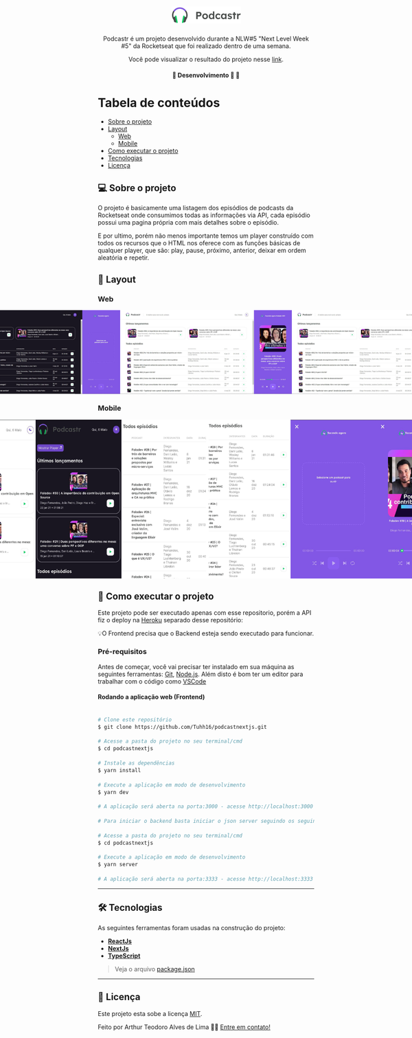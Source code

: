 

<h1 align="center">
     <img src="https://raw.githubusercontent.com/Tuhh16/podcastnextjs/master/public/logo.svg" width="163" height="40"/>
</h1>

<p align="center">  
 Podcastr é um projeto desenvolvido durante a NLW#5 "Next Level Week #5" da Rocketseat que foi realizado dentro de uma semana. 
</p>

<p align="center">Você pode visualizar o resultado do projeto nesse <a href="https://podcastnextjs.vercel.app/">link</a>.</p>

<h4 align="center">
	🚧 Desenvolvimento 🚀 🚧
</h4>

Tabela de conteúdos
=================
<!--ts-->
   * [Sobre o projeto](#-sobre-o-projeto)
   * [Layout](#-layout)
     * [Web](#web)
     * [Mobile](#mobile)
   * [Como executar o projeto](#-como-executar-o-projeto)
   * [Tecnologias](#-tecnologias)
   * [Licença](#user-content--licença)
<!--te-->


## 💻 Sobre o projeto

<p>O projeto é basicamente uma listagem dos episódios de podcasts da Rocketseat onde consumimos todas as informações via API, cada episódio possui uma pagina própria com mais detalhes sobre o episódio.</p>
<p>E por ultimo, porém não menos importante temos um player construído com todos os recursos que o HTML nos oferece com as funções básicas de qualquer player, que são: play, pause, próximo, anterior, deixar em ordem aleatória e repetir.</p>

## 🎨 Layout

### Web

<p align="center" style="display: flex; align-items: flex-start; justify-content: center;">
  <img title="Preview da Home" src="./public/screenshot/podcastr-home-preview.jpg" width="400px" alt="Preview da Home">
  <img title="Preview da Home Tema Noturno" src="./public/screenshot/podcastr-modo-noturno.jpg" width="400px" alt="Preview da Home Tema Noturno">
  <img title="Preview da Home ouvindo um episódio do podcast" src="./public/screenshot/podcastr-home-player-ativo.jpg" width="400px" alt="Preview da Home ouvindo um episódio do podcast">
  <img title="Preview da Home ouvindo um episódio do podcast" src="./public/screenshot/podcastr-home-player-ativo.jpg" width="400px" alt="Preview da Home ouvindo um episódio do podcast">
  <img title="Preview de uma pagina interna de um episódio específico" src="./public/screenshot/podcastr-interna.jpg" width="400px" alt="Preview de uma pagina interna de um episódio específico">
</p>

### Mobile

<p align="center" style="display: flex; align-items: flex-start; justify-content: center;">
  <img title="Preview da Home Mobile" src="./public/screenshot/mobile-home.jpg" width="200px" height="370px" alt="Preview da Home Mobile">
  <img title="Preview da Home Mobile" src="./public/screenshot/mobile-darktheme.jpg" width="200px" height="370px" alt="Preview da Home Mobile">
  <img title="Preview da Home Mobile exibindo todos os episódio mostrando parte das informações de cada episódio" src="./public/screenshot/mobile-todos-episodios.jpg" width="200px" height="370px" alt="Preview da Home Mobile exibindo todos os episódio mostrando parte das informações de cada episódio">
  <img title="Preview da Home Mobile exibindo todos os episódio mostrando o restante das informações de cada episódio" src="./public/screenshot/mobile-todos-episodios-final.jpg" width="200px" height="370px" alt="Preview da Home Mobile exibindo todos os episódio mostrando o restante das informações de cada episódio">
  <img title="Preview do player sem podcast selecionado" src="./public/screenshot/player-semmusica.jpg" width="200px" height="370px" alt="Preview do player sem podcast selecionado">
  <img title="Preview do player com podcast selecionado" src="./public/screenshot/mobile-player.jpg" width="200px" height="370px" alt="Preview do player com podcast selecionado">
</p>

## 🚀 Como executar o projeto

Este projeto pode ser executado apenas com esse repositorio, porém a API fiz o deploy na <a href="https://www.heroku.com/">Heroku</a> separado desse repositório:

💡O Frontend precisa que o Backend esteja sendo executado para funcionar.

### Pré-requisitos

Antes de começar, você vai precisar ter instalado em sua máquina as seguintes ferramentas:
[Git](https://git-scm.com), [Node.js](https://nodejs.org/en/). 
Além disto é bom ter um editor para trabalhar com o código como [VSCode](https://code.visualstudio.com/)

#### Rodando a aplicação web (Frontend)

```bash

# Clone este repositório
$ git clone https://github.com/Tuhh16/podcastnextjs.git

# Acesse a pasta do projeto no seu terminal/cmd
$ cd podcastnextjs

# Instale as dependências
$ yarn install

# Execute a aplicação em modo de desenvolvimento
$ yarn dev

# A aplicação será aberta na porta:3000 - acesse http://localhost:3000

# Para iniciar o backend basta iniciar o json server seguindo os seguintes passos

# Acesse a pasta do projeto no seu terminal/cmd
$ cd podcastnextjs

# Execute a aplicação em modo de desenvolvimento
$ yarn server

# A aplicação será aberta na porta:3333 - acesse http://localhost:3333

```

---

## 🛠 Tecnologias

As seguintes ferramentas foram usadas na construção do projeto:

-   **[ReactJs](https://pt-br.reactjs.org/)**
-   **[NextJs](https://nextjs.org/)**
-   **[TypeScript](https://www.typescriptlang.org/)**

> Veja o arquivo  [package.json](https://github.com/Tuhh16/podcastnextjs/blob/master/package.json)

---

## 📝 Licença

Este projeto esta sobe a licença [MIT](./LICENSE).

Feito por Arthur Teodoro Alves de Lima 👋🏽 [Entre em contato!](https://www.linkedin.com/in/arthur-lima-reactjs/)
